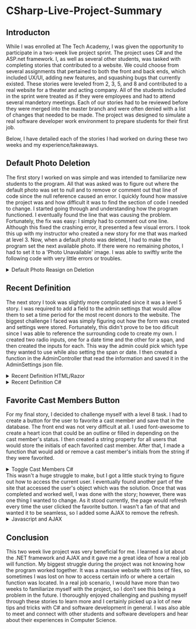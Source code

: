 # CSharp-Live-Project-Summary

## Introducton
While I was enrolled at The Tech Academy, I was given the opportunity to participate in a two-week live project sprint. The project uses C# and the ASP.net framework. I, as well as several other students, was tasked with completing stories that contributed to a website. We could choose from several assignments that pertained to both the front and back ends, which included UX/UI, adding new features, and squashing bugs that currently existed. These stories were leveled from 2, 3, 5, and 8 and contributed to a real website for a theater and acting company. All of the students included in the sprint were treated as if they were employees and had to attend several mandetory meetings. Each of our stories had to be reviewed before they were merged into the master branch and were often denied with a list of changes that needed to be made. The project was designed to simulate a real software developer work environment to prepare students for their first job.

Below, I have detailed each of the stories I had worked on during these two weeks and my experience/takeaways.

## Default Photo Deletion
The first story I worked on was simple and was intended to familiarize new students to the program. All that was asked was to figure out where the default photo was set to null and to remove or comment out that line of code since the null reference caused an error. I quickly found how massive the project was and how difficult it was to find the section of code I needed to change. I started going through and understanding how the program functioned. I eventually found the line that was causing the problem. Fortunately, the fix was easy: I simply had to comment out one line. Although this fixed the crashing error, it presented a few visual errors. I took this up with my instructor who created a new story for me that was marked at level 3. Now, when a default photo was deleted, I had to make the program set the next available photo. If there were no remaining photos, I had to set it to a 'Photo Unavailable' image. I was able to swiftly write the following code with very little errors or troubles.
<details>
  <summary>Default Photo Reasign on Deletion</summary>

  ```
  // Checks for a production using this photo as a deleted photo
  Production production = db.Productions.FirstOrDefault(x => x.DefaultPhoto.PhotoId == photo.PhotoId);
  if (production != null)  // If Production exists
  {   
      // Checks to see if there is another photo related to the production
      if (production.ProductionPhotos.Where(p => p.PhotoId != null).Count() > 0)
      {
          foreach (var potentialDefaultPhoto in production.ProductionPhotos)
          {
              if (potentialDefaultPhoto.PhotoId == photo.PhotoId) continue;  // Ignores current default photo
              // Error handling for deleted photos that still have references
              else if (potentialDefaultPhoto == null || potentialDefaultPhoto.PhotoId == null) continue;
              else
              {
                  // Sets new default photo
                  production.DefaultPhoto = potentialDefaultPhoto;
                  break;  // Exists the loop since a photo has been found
              }
          }
      }
      // Sets the default photo to "Photo Unavailable"
      else production.DefaultPhoto = db.ProductionPhotos.Where(p => p.Title == "Photo Unavailable").FirstOrDefault();
      DbEntityEntry<Production> dbEntityEntry = db.Entry(production);
      dbEntityEntry.CurrentValues.SetValues(production);
  }
  ```

</details>

## Recent Definition
The next story I took was slightly more complicated since it was a level 5 story. I was required to add a field to the admin settings that would allow them to set a time period for the most recent donors to the website. The biggest challenge I faced was simply figuring out how the form was created and settings were stored. Fortunately, this didn't prove to be too dificult since I was able to reference the surrounding code to create my own. I created two radio inputs, one for a date time and the other for a span, and then created the inputs for each. This way the admin could pick which type they wanted to use while also setting the span or date. I then created a function in the AdminController that read the information and saved it in the AdminSettings json file.
<details>
  <summary>Recent Definition HTML/Razor</summary>
  
  ```
  RECENT DEFINITION:
  <br />
  <input type="radio" name="recent_definition.bUsingSpan" value="false" id="recentDefDateSel" 
         @if (!Model.recent_definition.bUsingSpan) { 
             @:checked 
             }/>

  <label for="recentDefDateSel">Date:</label>
  <br />
  <input align="center" type="date" name="recent_definition.date" value="@Model.recent_definition.date.ToString("yyyy-MM-dd")">
  
  <br />
  <br />

  <input type="radio" name="recent_definition.bUsingSpan" value="true" id="recentDefSpanSel" 
             @if (Model.recent_definition.bUsingSpan) { 
                 @:checked 
                 }/>

  <label for="recentDefDateSel">Span (Months):</label>

  <br />

  <input align="center" type="number" name="recent_definition.span" value="@Html.DisplayFor(model => model.recent_definition.span)">
  ```
  
</details>
<details>
  <summary>Recent Definition C#</summary>
  
  ```
  //Updates Changes in database depending on inputs from the Admin Settings form for recent_definition.
  private void UpdateSubscribers()
  {
      // Retrieve Admin Settings
      dynamic adminSettings = AdminSettingsReader.CurrentSettings();

      // Init variable
      DateTime recentDef = DateTime.Now;

      // Check and see what the recent definition is
      // Then set recentDef to the correct DateTime
      // If there is no selection, recentDef will be set to now
      // No recent subs will be displayed unless they donated at the exact time
      if (!adminSettings.recent_definition.bUsingSpan)
      {
          recentDef = adminSettings.recent_definition.date;
      }
      else if (adminSettings.recent_definition.bUsingSpan)
      {
          recentDef = recentDef.AddMonths(-Convert.ToInt32(adminSettings.recent_definition.span));
      }

      foreach (var subscriber in db.Subscribers)
      {
          if (recentDef >= subscriber.LastDonated)
          {
              subscriber.RecentDonor = false;
          }
          else
          {
              subscriber.RecentDonor = true;
          }
      }
      db.SaveChanges();
  }
  ```
  
</details>

## Favorite Cast Members Button
For my final story, I decided to challenge myself with a level 8 task. I had to create a button for the user to favorite a cast member and save that in the database. The front end was not very difficult at all. I used font-awesome to create a heart icon that could be an outline or filled in depending on the cast member's status. I then created a string property for all users that would store the initials of each favorited cast member. After that, I made a function that would add or remove a cast member's initials from the string if they were favorited.
<details>
  <summary>Toggle Cast Members C#</summary>
  
  ```
  public void ToggleFavoriteCastMembers(int? id)
  {
      string cmId = id.ToString();

      // Check/get the current user
      if (Request.IsAuthenticated)
      {
          var userManager = new UserManager<ApplicationUser>(new UserStore<ApplicationUser>(db));
          ApplicationUser currentUser = userManager.FindById(User.Identity.GetUserId());

          if (currentUser != null && currentUser.FavoriteCastMembers != null)
          {
              // Break down the FavoriteCastMembers string and turn it into a list
              List<string> favCastIds = new List<string> { };
              if (currentUser.FavoriteCastMembers != "")
                  favCastIds = currentUser.FavoriteCastMembers.Split(',').ToList();
              // If the Id is in the list, remove it. If not, add it.
              if (favCastIds.Contains(cmId)) favCastIds.Remove(cmId);
              else favCastIds.Add(cmId);

              // Convert the list back into a string to store in the database
              currentUser.FavoriteCastMembers = string.Join(",", favCastIds);
              db.SaveChanges();
          }
          else if (currentUser != null)
          {
              currentUser.FavoriteCastMembers = cmId;
              System.Diagnostics.Debug.WriteLine("BBGG");
              db.SaveChanges();
          }
      }
  }
  ```

</details>
This wasn't a huge struggle to make, but I got a little stuck trying to figure out how to access the current user. I eventually found another part of the site that accessed the user's object which was the solution. Once that was completed and worked well, I was done with the story; however, there was one thing I wanted to change. As it stood currently, the page would refresh every time the user clicked the favorite button. I wasn't a fan of that and wanted it to be seamless, so I added some AJAX to remove the refresh.
<details>
  <summary>Javascript and AJAX</summary>

```
function FavoriteCastMember(castMemeberId) {
    var paragraphId = "fb-" + castMemeberId;
    var likeBtn = document.getElementById(paragraphId);

    $.ajax({
        method: 'POST',
        url: '/Account/ToggleFavoriteCastMembers/',
        data: { 'id': castMemeberId },

    })

    if (likeBtn.classList.contains("fb-not-favorited")) {
        likeBtn.classList.remove("fb-not-favorited");
        likeBtn.classList.add("fb-favorited");
    } else if (likeBtn.classList.contains("fb-favorited")) {
        likeBtn.classList.remove("fb-favorited");
        likeBtn.classList.add("fb-not-favorited");
    }
};
```

</details>

## Conclusion
This two week live project was very beneficial for me. I learned a lot about the .NET framework and AJAX and it gave me a great idea of how a real job will function. My biggest struggle during the project was not knowing how the program worked together. It was a massive website with tons of files, so sometimes I was lost on how to access certain info or where a certain function was located. In a real job scenario, I would have more than two weeks to familiarize myself with the project, so I don't see this being a problem in the future. I thoroughly enjoyed challenging and pushing myself through these stories to learn more and I certainly picked up a lot of new tips and tricks with C# and software development in general. I was also able to meet and connect with other students and software developers and hear about their experiences in Computer Science.
